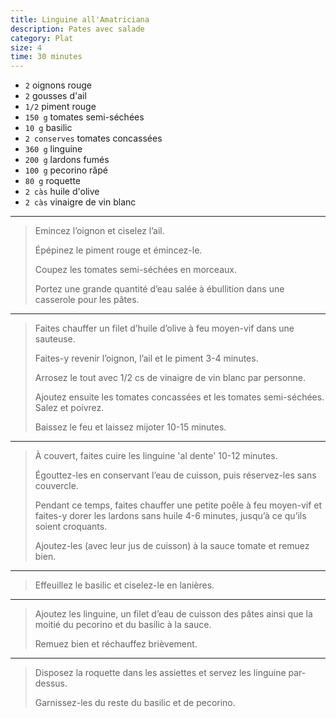 ```yaml
---
title: Linguine all'Amatriciana
description: Pates avec salade
category: Plat
size: 4
time: 30 minutes
---
```


* `2` oignons rouge
* `2` gousses d'ail
* `1/2` piment rouge
* `150 g` tomates semi-séchées
* `10 g` basilic
* `2 conserves` tomates concassées
* `360 g` linguine
* `200 g` lardons fumés
* `100 g` pecorino râpé
* `80 g` roquette
* `2 càs` huile d'olive
* `2 càs` vinaigre de vin blanc

---

> Emincez l’oignon et ciselez l’ail.
>
> Épépinez le piment rouge et émincez-le.
>
> Coupez les tomates semi-séchées en morceaux.
>
> Portez une grande quantité d’eau salée à ébullition dans une casserole pour les pâtes.

---

> Faites chauffer un filet d’huile d’olive à feu moyen-vif dans une sauteuse.
>
> Faites-y revenir l’oignon, l’ail et le piment 3-4 minutes. 
>
> Arrosez le tout avec 1/2 cs de vinaigre de vin blanc par personne.
>
> Ajoutez ensuite les tomates concassées et les tomates semi-séchées. Salez et poivrez.
>
> Baissez le feu et laissez mijoter 10-15 minutes.

---

> À couvert, faites cuire les linguine 'al dente' 10-12 minutes.
>
> Égouttez-les en conservant l’eau de cuisson, puis réservez-les sans couvercle.﻿
>
> Pendant ce temps, faites chauffer une petite poêle à feu moyen-vif et faites-y dorer les lardons sans huile 4-6 minutes, jusqu’à ce qu’ils soient croquants.
>
> Ajoutez-les (avec leur jus de cuisson) à la sauce tomate et remuez bien.

---

> Effeuillez le basilic et ciselez-le en lanières.

---

> Ajoutez les linguine, un filet d’eau de cuisson des pâtes ainsi que la moitié du pecorino et du basilic à la sauce.
>
> Remuez bien et réchauffez brièvement.

---

> Disposez la roquette dans les assiettes et servez les linguine par-dessus.
>
> Garnissez-les du reste du basilic et de pecorino.